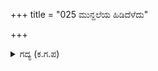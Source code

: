 +++
title = "025 ಮುನ್ದಲೆಯ ಹಿಡಿದೆಳೆದು"

+++

<details><summary>ಗದ್ಯ (ಕ.ಗ.ಪ) </summary>

25. ಮುಂದಲೆಯನ್ನು ಹಿಡಿದು ಎಳೆದು ತಂದು ಸಭೆಯಲ್ಲಿ ಸೀರೆಯನ್ನು ಸೆಳೆದಾಗ ಕೌರವರ ಮುಂದೆ ಮೌನದಿಂದ ಸುಮ್ಮನಿದ್ದರಲ್ಲದೆ ಈ ಗಂಡಂದಿರು ಏನಾದರೂ ಹೇಳಿದರೆ ? ಅಂದು ನೀನು ಕಾಪಾಡಿದ್ದನ್ನು ಇಂದು ಮರೆತೆ. ಕೃಷ್ಣಾ ! ಸಂಧಿಗೋಸುಗ ಮುಂದುವರಿಯುತ್ತಿರುವೆ ಎಂದು ದ್ರೌಪದಿಯು ಆಡಿದಳು.
</details>
